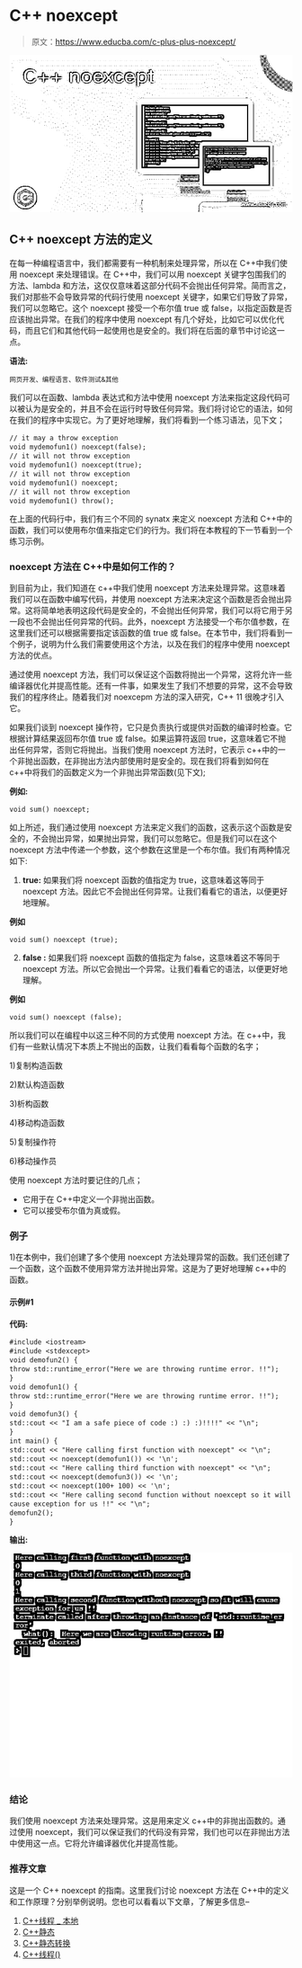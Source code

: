 # C++ noexcept

> 原文：<https://www.educba.com/c-plus-plus-noexcept/>

![C++ noexcept](img/4982a267b3ed686633005c39086fbb72.png)



## C++ noexcept 方法的定义

在每一种编程语言中，我们都需要有一种机制来处理异常，所以在 C++中我们使用 noexcept 来处理错误。在 C++中，我们可以用 noexcept 关键字包围我们的方法、lambda 和方法，这仅仅意味着这部分代码不会抛出任何异常。简而言之，我们对那些不会导致异常的代码行使用 noexcept 关键字，如果它们导致了异常，我们可以忽略它。这个 noexcept 接受一个布尔值 true 或 false，以指定函数是否应该抛出异常。在我们的程序中使用 noexcept 有几个好处，比如它可以优化代码，而且它们和其他代码一起使用也是安全的。我们将在后面的章节中讨论这一点。

**语法:**

<small>网页开发、编程语言、软件测试&其他</small>

我们可以在函数、lambda 表达式和方法中使用 noexcept 方法来指定这段代码可以被认为是安全的，并且不会在运行时导致任何异常。我们将讨论它的语法，如何在我们的程序中实现它。为了更好地理解，我们将看到一个练习语法，见下文；

```
// it may a throw exception
void mydemofun1() noexcept(false);
// it will not throw exception
void mydemofun1() noexcept(true);
// it will not throw exception
void mydemofun1() noexcept;
// it will not throw exception
void mydemofun1() throw();
```

在上面的代码行中，我们有三个不同的 synatx 来定义 noexcept 方法和 C++中的函数，我们可以使用布尔值来指定它们的行为。我们将在本教程的下一节看到一个练习示例。

### noexcept 方法在 C++中是如何工作的？

到目前为止，我们知道在 c++中我们使用 noexcept 方法来处理异常。这意味着我们可以在函数中编写代码，并使用 noexcept 方法来决定这个函数是否会抛出异常。这将简单地表明这段代码是安全的，不会抛出任何异常，我们可以将它用于另一段也不会抛出任何异常的代码。此外，noexcept 方法接受一个布尔值参数，在这里我们还可以根据需要指定该函数的值 true 或 false。在本节中，我们将看到一个例子，说明为什么我们需要使用这个方法，以及在我们的程序中使用 noexcept 方法的优点。

通过使用 noexcept 方法，我们可以保证这个函数将抛出一个异常，这将允许一些编译器优化并提高性能。还有一件事，如果发生了我们不想要的异常，这不会导致我们的程序终止。随着我们对 noexcepm 方法的深入研究，C++ 11 很晚才引入它。

如果我们谈到 noexcept 操作符，它只是负责执行或提供对函数的编译时检查。它根据计算结果返回布尔值 true 或 false。如果运算符返回 true，这意味着它不抛出任何异常，否则它将抛出。当我们使用 noexcept 方法时，它表示 c++中的一个非抛出函数，在非抛出方法内部使用时是安全的。现在我们将看到如何在 c++中将我们的函数定义为一个非抛出异常函数(见下文);

**例如:**

```
void sum() noexcept;
```

如上所述，我们通过使用 noexcept 方法来定义我们的函数，这表示这个函数是安全的，不会抛出异常，如果抛出异常，我们可以忽略它。但是我们可以在这个 noexcept 方法中传递一个参数，这个参数在这里是一个布尔值。我们有两种情况如下:

1) **true:** 如果我们将 noexcept 函数的值指定为 true，这意味着这等同于 noexcept 方法。因此它不会抛出任何异常。让我们看看它的语法，以便更好地理解。

**例如**

```
void sum() noexcept (true);
```

2) **false :** 如果我们将 noexcept 函数的值指定为 false，这意味着这不等同于 noexcept 方法。所以它会抛出一个异常。让我们看看它的语法，以便更好地理解。

**例如**

```
void sum() noexcept (false);
```

所以我们可以在编程中以这三种不同的方式使用 noexcept 方法。在 c++中，我们有一些默认情况下本质上不抛出的函数，让我们看看每个函数的名字；

1)复制构造函数

2)默认构造函数

3)析构函数

4)移动构造函数

5)复制操作符

6)移动操作员

使用 noexcept 方法时要记住的几点；

*   它用于在 C++中定义一个非抛出函数。
*   它可以接受布尔值为真或假。

### 例子

1)在本例中，我们创建了多个使用 noexcept 方法处理异常的函数。我们还创建了一个函数，这个函数不使用异常方法并抛出异常。这是为了更好地理解 c++中的函数。

#### 示例#1

**代码:**

```
#include <iostream>
#include <stdexcept>
void demofun2() {
throw std::runtime_error("Here we are throwing runtime error. !!");
}
void demofun1() {
throw std::runtime_error("Here we are throwing runtime error. !!");
}
void demofun3() {
std::cout << "I am a safe piece of code :) :) :)!!!!" << "\n";
}
int main() {
std::cout << "Here calling first function with noexcept" << "\n";
std::cout << noexcept(demofun1()) << '\n';
std::cout << "Here calling third function with noexcept" << "\n";
std::cout << noexcept(demofun3()) << '\n';
std::cout << noexcept(100+ 100) << '\n';
std::cout << "Here calling second function without noexcept so it will cause exception for us !!" << "\n";
demofun2();
}
```

**输出:**

![C++ noexcept](img/960054e048617f91e51ffdad7799c8bb.png)



### 结论

我们使用 noexcept 方法来处理异常。这是用来定义 c++中的非抛出函数的。通过使用 noexcept，我们可以保证我们的代码没有异常，我们也可以在非抛出方法中使用这一点。它将允许编译器优化并提高性能。

### 推荐文章

这是一个 C++ noexcept 的指南。这里我们讨论 noexcept 方法在 C++中的定义和工作原理？分别举例说明。您也可以看看以下文章，了解更多信息–

1.  [C++线程 _ 本地](https://www.educba.com/c-plus-plus-thread_local/)
2.  [C++静态](https://www.educba.com/c-plus-plus-static/)
3.  [C++静态转换](https://www.educba.com/c-plus-plus-static_cast/)
4.  [C++线程()](https://www.educba.com/c-plus-plus-thread/)





